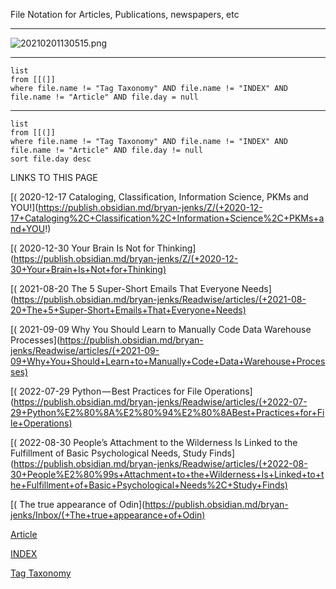 
File Notation for Articles, Publications, newspapers, etc

---

  
  

![20210201130515.png](https://publish-01.obsidian.md/access/dfaa274ac11551c6243126bea0bf012c/Media/20210201130515.png)

  
  

---

```dataview
list
from [[(]] 
where file.name != "Tag Taxonomy" AND file.name != "INDEX" AND file.name != "Article" AND file.day = null
```

---

```dataview
list
from [[(]] 
where file.name != "Tag Taxonomy" AND file.name != "INDEX" AND file.name != "Article" AND file.day != null
sort file.day desc
```

LINKS TO THIS PAGE

[( 2020-12-17 Cataloging, Classification, Information Science, PKMs and YOU!](https://publish.obsidian.md/bryan-jenks/Z/(+2020-12-17+Cataloging%2C+Classification%2C+Information+Science%2C+PKMs+and+YOU!)

[( 2020-12-30 Your Brain Is Not for Thinking](https://publish.obsidian.md/bryan-jenks/Z/(+2020-12-30+Your+Brain+Is+Not+for+Thinking)

[( 2021-08-20 The 5 Super-Short Emails That Everyone Needs](https://publish.obsidian.md/bryan-jenks/Readwise/articles/(+2021-08-20+The+5+Super-Short+Emails+That+Everyone+Needs)

[( 2021-09-09 Why You Should Learn to Manually Code Data Warehouse Processes](https://publish.obsidian.md/bryan-jenks/Readwise/articles/(+2021-09-09+Why+You+Should+Learn+to+Manually+Code+Data+Warehouse+Processes)

[( 2022-07-29 Python — Best Practices for File Operations](https://publish.obsidian.md/bryan-jenks/Readwise/articles/(+2022-07-29+Python%E2%80%8A%E2%80%94%E2%80%8ABest+Practices+for+File+Operations)

[( 2022-08-30 People’s Attachment to the Wilderness Is Linked to the Fulfillment of Basic Psychological Needs, Study Finds](https://publish.obsidian.md/bryan-jenks/Readwise/articles/(+2022-08-30+People%E2%80%99s+Attachment+to+the+Wilderness+Is+Linked+to+the+Fulfillment+of+Basic+Psychological+Needs%2C+Study+Finds)

[( The true appearance of Odin](https://publish.obsidian.md/bryan-jenks/Inbox/(+The+true+appearance+of+Odin)

[Article](https://publish.obsidian.md/bryan-jenks/Templates/Inputs/Article)

[INDEX](https://publish.obsidian.md/bryan-jenks/Z/INDEX)

[Tag Taxonomy](https://publish.obsidian.md/bryan-jenks/Z/Tag+Taxonomy)